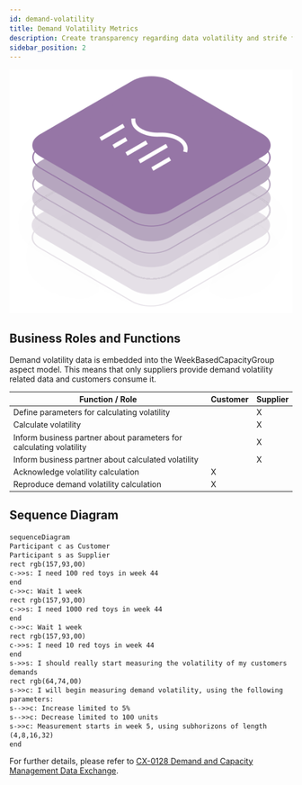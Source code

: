 ```yaml
---
id: demand-volatility
title: Demand Volatility Metrics
description: Create transparency regarding data volatility and strife for a solution
sidebar_position: 2
---
```


![DCM kit banner](/img/kit-icons/dcm-kit-icon.svg)

## Business Roles and Functions

Demand volatility data is embedded into the WeekBasedCapacityGroup aspect model. This means that only suppliers provide demand volatility related data and customers consume it.

|Function / Role|Customer|Supplier|
|-|-|-|
|Define parameters for calculating volatility||X|
|Calculate volatility||X|
|Inform business partner about parameters for calculating volatility||X|
|Inform business partner about calculated volatility||X|
|Acknowledge volatility calculation|X||
|Reproduce demand volatility calculation|X||

## Sequence Diagram

```mermaid
sequenceDiagram
Participant c as Customer
Participant s as Supplier
rect rgb(157,93,00) 
c->>s: I need 100 red toys in week 44
end
c->>c: Wait 1 week
rect rgb(157,93,00) 
c->>s: I need 1000 red toys in week 44
end
c->>c: Wait 1 week
rect rgb(157,93,00) 
c->>s: I need 10 red toys in week 44
end
s->>s: I should really start measuring the volatility of my customers demands
rect rgb(64,74,00)
s->>c: I will begin measuring demand volatility, using the following parameters:
s-->>c: Increase limited to 5%
s-->>c: Decrease limited to 100 units
s->>c: Measurement starts in week 5, using subhorizons of length (4,8,16,32) 
end

```

For further details, please refer to [CX-0128 Demand and Capacity Management Data Exchange][StandardLibrary].

[StandardLibrary]: https://catena-x.net/de/standard-library
